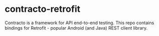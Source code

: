 # contracto-retrofit
Contracto is a framework for API end-to-end testing. This repo contains bindings for Retrofit - popular Android (and Java) REST client library.
